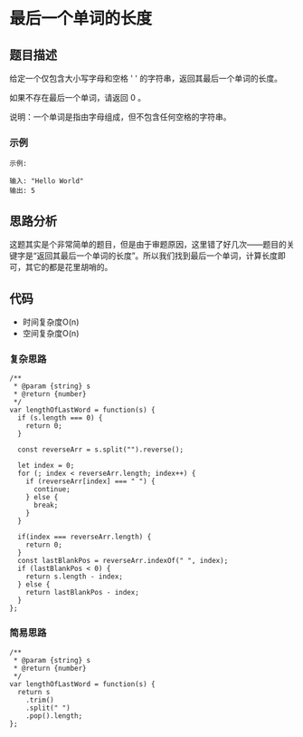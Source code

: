 # 最后一个单词的长度

## 题目描述
给定一个仅包含大小写字母和空格 ' ' 的字符串，返回其最后一个单词的长度。

如果不存在最后一个单词，请返回 0 。

说明：一个单词是指由字母组成，但不包含任何空格的字符串。

### 示例
```
示例:

输入: "Hello World"
输出: 5
```

## 思路分析
这题其实是个非常简单的题目，但是由于审题原因，这里错了好几次——题目的关键字是“返回其最后一个单词的长度”。所以我们找到最后一个单词，计算长度即可，其它的都是花里胡哨的。

## 代码
- 时间复杂度O(n)
- 空间复杂度O(n)

### 复杂思路
```
/**
 * @param {string} s
 * @return {number}
 */
var lengthOfLastWord = function(s) {
  if (s.length === 0) {
    return 0;
  }

  const reverseArr = s.split("").reverse();

  let index = 0;
  for (; index < reverseArr.length; index++) {
    if (reverseArr[index] === " ") {
      continue;
    } else {
      break;
    }
  }

  if(index === reverseArr.length) {
    return 0;
  }
  const lastBlankPos = reverseArr.indexOf(" ", index);
  if (lastBlankPos < 0) {
    return s.length - index;
  } else {
    return lastBlankPos - index;
  }
};
```

### 简易思路
```
/**
 * @param {string} s
 * @return {number}
 */
var lengthOfLastWord = function(s) {
  return s
    .trim()
    .split(" ")
    .pop().length;
};
```
